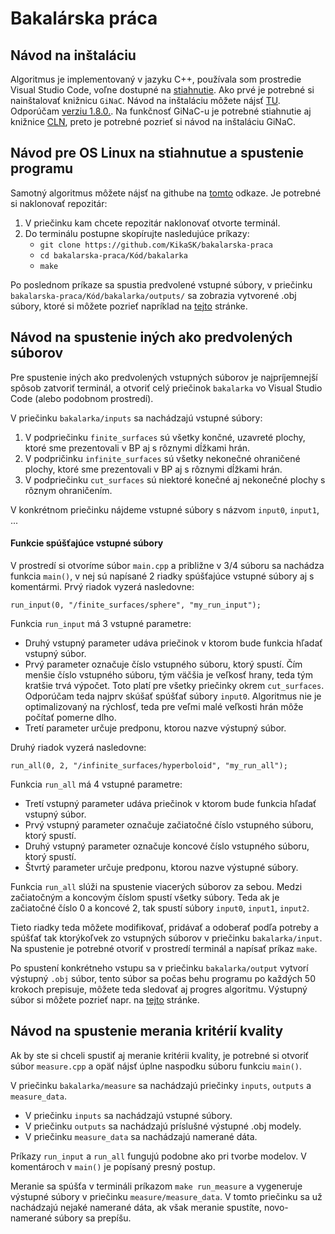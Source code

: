 # Bakalárska práca
## Návod na inštaláciu

Algoritmus je implementovaný v jazyku C++, používala som prostredie Visual Studio Code, 
voľne dostupné na [stiahnutie](https://code.visualstudio.com/).
Ako prvé je potrebné si nainštalovať knižnicu `GiNaC`. Návod na inštaláciu môžete nájsť
[TU](https://www.ginac.de/Download.html). Odporúčam [verziu 1.8.0.](https://www.ginac.de/ginac-1.8.0.tar.bz2). Na funkčnosť GiNaC-u je potrebné stiahnutie aj knižnice [CLN](https://www.ginac.de/CLN/), preto je potrebné pozrieť si návod na inštaláciu GiNaC.

## Návod pre OS Linux na stiahnutue a spustenie programu

Samotný algoritmus môžete nájsť na githube na [tomto](https://github.com/KikaSK/bakalarska-praca/tree/main/Kód/bakalarka) odkaze. Je potrebné si naklonovať repozitár:

1. V priečinku kam chcete repozitár naklonovať otvorte terminál.
2. Do terminálu postupne skopírujte nasledujúce príkazy:
    - `git clone https://github.com/KikaSK/bakalarska-praca`
    - `cd bakalarska-praca/Kód/bakalarka`
    - `make`

Po poslednom príkaze sa spustia predvolené vstupné súbory, 
v priečinku `bakalarska-praca/Kód/bakalarka/outputs/` sa zobrazia vytvorené .obj súbory, ktoré si môžete pozrieť napríklad na [tejto](https://3dviewer.net/) stránke.

## Návod na spustenie iných ako predvolených súborov

Pre spustenie iných ako predvolených vstupných súborov je najpríjemnejší spôsob zatvoriť terminál, a otvoriť celý priečinok `bakalarka` vo Visual Studio Code (alebo podobnom prostredí).

V priečinku `bakalarka/inputs` sa nachádzajú vstupné súbory:
1. V podpriečinku `finite_surfaces` sú všetky končné, uzavreté plochy, ktoré sme prezentovali v BP aj s rôznymi dĺžkami hrán.
2. V podpričinku `infinite_surfaces` sú všetky nekonečné ohraničené plochy, ktoré sme prezentovali v BP aj s rôznymi dĺžkami hrán.
3. V podpriečinku `cut_surfaces` sú niektoré konečné aj nekonečné plochy s rôznym ohraničením.

V konkrétnom priečinku nájdeme vstupné súbory s názvom `input0`, `input1`, ...

#### Funkcie spúšťajúce vstupné súbory

V prostredí si otvoríme súbor `main.cpp` a približne v 3/4 súboru sa nachádza funkcia `main()`, v nej sú 
napísané 2 riadky spúšťajúce vstupné súbory aj s komentármi.
Prvý riadok vyzerá nasledovne:

    run_input(0, "/finite_surfaces/sphere", "my_run_input");

Funkcia `run_input` má 3 vstupné parametre:
- Druhý vstupný parameter udáva priečinok v ktorom bude funkcia hľadať vstupný súbor.
- Prvý parameter označuje číslo vstupného súboru, ktorý spustí. Čím menšie číslo vstupného súboru, tým väčšia je veľkosť hrany, teda tým kratšie trvá výpočet. Toto platí pre všetky priečinky okrem `cut_surfaces`. Odporúčam teda najprv skúšať spúšťať súbory `input0`. Algoritmus nie je optimalizovaný na rýchlosť, teda pre veľmi malé veľkosti hrán môže počítať pomerne dlho. 
- Tretí parameter určuje predponu, ktorou nazve výstupný súbor.

Druhý riadok vyzerá nasledovne:

    run_all(0, 2, "/infinite_surfaces/hyperboloid", "my_run_all");

Funkcia `run_all` má 4 vstupné parametre:
- Tretí vstupný parameter udáva priečinok v ktorom bude funkcia hľadať vstupný súbor.
- Prvý vstupný parameter označuje začiatočné číslo vstupného súboru, ktorý spustí. 
- Druhý vstupný parameter označuje koncové číslo vstupného súboru, ktorý spustí.
- Štvrtý parameter určuje predponu, ktorou nazve výstupné súbory.

Funkcia `run_all` slúži na spustenie viacerých súborov za sebou. Medzi začiatočným a koncovým 
číslom spustí všetky súbory. Teda ak je začiatočné číslo 0 a koncové 2, tak spustí súbory
`input0`, `input1`, `input2`.

Tieto riadky teda môžete modifikovať, pridávať a odoberať podľa potreby a spúšťať tak ktorýkoľvek zo vstupných súborov v priečinku `bakalarka/input`. Na spustenie je potrebné otvoriť v prostredí terminál a napísať príkaz `make`.

Po spustení konkrétneho vstupu sa v priečinku `bakalarka/output` vytvorí výstupný `.obj` súbor,
tento súbor sa počas behu programu po každých 50 krokoch prepisuje, môžete teda sledovať aj
progres algoritmu. Výstupný súbor si môžete pozrieť napr. na [tejto](https://3dviewer.net/) stránke.

## Návod na spustenie merania kritérií kvality

Ak by ste si chceli spustiť aj meranie kritérii kvality, je potrebné si otvoriť súbor
`measure.cpp` a opäť nájsť úplne naspodku súboru funkciu `main()`.

V priečinku `bakalarka/measure` sa nachádzajú priečinky `inputs`, `outputs`
a `measure_data`. 
- V priečinku `inputs` sa nachádzajú vstupné súbory.
- V priečinku `outputs` sa nachádzajú príslušné výstupné .obj modely.
- V priečinku `measure_data` sa nachádzajú namerané dáta.

Príkazy `run_input` a `run_all` fungujú podobne ako pri tvorbe modelov. V komentároch v `main()` 
je popísaný presný postup.

Meranie sa spúšťa v termináli príkazom `make run_measure` a vygeneruje výstupné súbory v priečinku `measure/measure_data`. V tomto priečinku sa už nachádzajú nejaké namerané dáta, ak však meranie spustíte, novo-namerané súbory sa prepíšu.
